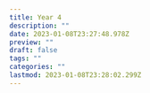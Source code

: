 ```yaml
---
title: Year 4
description: ""
date: 2023-01-08T23:27:48.978Z
preview: ""
draft: false
tags: ""
categories: ""
lastmod: 2023-01-08T23:28:02.299Z
---
```

